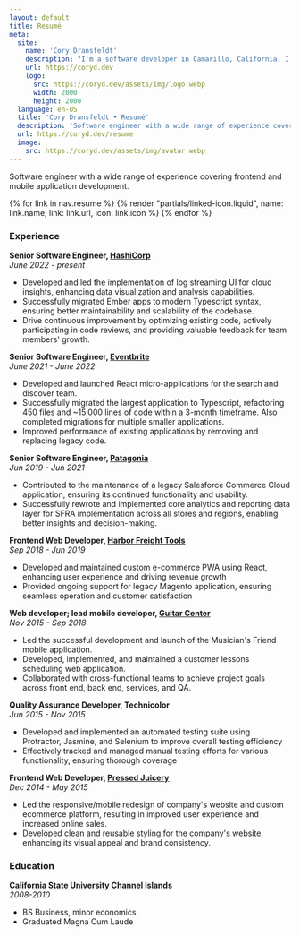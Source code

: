 ```yaml
---
layout: default
title: Resumé
meta:
  site:
    name: 'Cory Dransfeldt'
    description: "I'm a software developer in Camarillo, California. I enjoy hanging out with my beautiful family and 4 rescue dogs, technology, automation, music, writing, reading and tv and movies."
    url: https://coryd.dev
    logo:
      src: https://coryd.dev/assets/img/logo.webp
      width: 2000
      height: 2000
  language: en-US
  title: 'Cory Dransfeldt • Resumé'
  description: 'Software engineer with a wide range of experience covering frontend and mobile application development.'
  url: https://coryd.dev/resume
  image:
    src: https://coryd.dev/assets/img/avatar.webp
---
```

Software engineer with a wide range of experience covering frontend and mobile application development.

<div class="flex gap-3 not-prose">
  {% for link in nav.resume %}
    {% render "partials/linked-icon.liquid", name: link.name, link: link.url, icon: link.icon %}
  {% endfor %}
</div>

### Experience

**Senior Software Engineer, [HashiCorp](https://www.hashicorp.com)**<br/>
_June 2022 - present_

- Developed and led the implementation of log streaming UI for cloud insights, enhancing data visualization and analysis capabilities.
- Successfully migrated Ember apps to modern Typescript syntax, ensuring better maintainability and scalability of the codebase.
- Drive continuous improvement by optimizing existing code, actively participating in code reviews, and providing valuable feedback for team members' growth.

**Senior Software Engineer, [Eventbrite](https://www.eventbrite.com)**<br/>
_June 2021 - June 2022_

- Developed and launched React micro-applications for the search and discover team.
- Successfully migrated the largest application to Typescript, refactoring 450 files and ~15,000 lines of code within a 3-month timeframe. Also completed migrations for multiple smaller applications.
- Improved performance of existing applications by removing and replacing legacy code.

**Senior Software Engineer, [Patagonia](https://patagonia.com)**<br/>
_Jun 2019 - Jun 2021_

- Contributed to the maintenance of a legacy Salesforce Commerce Cloud application, ensuring its continued functionality and usability.
- Successfully rewrote and implemented core analytics and reporting data layer for SFRA implementation across all stores and regions, enabling better insights and decision-making.

**Frontend Web Developer, [Harbor Freight Tools](https://harborfreight.com)**<br/>
_Sep 2018 - Jun 2019_

- Developed and maintained custom e-commerce PWA using React, enhancing user experience and driving revenue growth
- Provided ongoing support for legacy Magento application, ensuring seamless operation and customer satisfaction

**Web developer; lead mobile developer, [Guitar Center](https://guitarcenter.com)**<br/>
_Nov 2015 - Sep 2018_

- Led the successful development and launch of the Musician's Friend mobile application.
- Developed, implemented, and maintained a customer lessons scheduling web application.
- Collaborated with cross-functional teams to achieve project goals across front end, back end, services, and QA.

**Quality Assurance Developer, Technicolor**<br/>
_Jun 2015 - Nov 2015_

- Developed and implemented an automated testing suite using Protractor, Jasmine, and Selenium to improve overall testing efficiency
- Effectively tracked and managed manual testing efforts for various functionality, ensuring thorough coverage

**Frontend Web Developer, [Pressed Juicery](https://pressed.com)**<br/>
_Dec 2014 - May 2015_

- Led the responsive/mobile redesign of company's website and custom ecommerce platform, resulting in improved user experience and increased online sales.
- Developed clean and reusable styling for the company's website, enhancing its visual appeal and brand consistency.

### Education

**[California State University Channel Islands](https://csuci.edu)**<br/>
_2008-2010_

- BS Business, minor economics
- Graduated Magna Cum Laude
